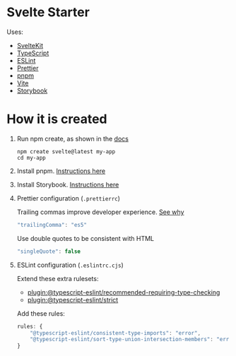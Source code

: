 # Svelte Starter

Uses:
- [SvelteKit](https://kit.svelte.dev/)
- [TypeScript](https://www.typescriptlang.org/)
- [ESLint](https://eslint.org/)
- [Prettier](https://prettier.io/)
- [pnpm](https://pnpm.io/)
- [Vite](https://vitejs.dev/)
- [Storybook](https://storybook.js.org/)

# How it is created

1. Run npm create, as shown in the [docs](https://kit.svelte.dev/docs/introduction#getting-started)
    ```
    npm create svelte@latest my-app
    cd my-app
    ```

1. Install pnpm. [Instructions here](https://pnpm.io/installation)

1. Install Storybook. [Instructions here](https://storybook.js.org/docs/svelte/get-started/install)

1. Prettier configuration (`.prettierrc`)

    Trailing commas improve developer experience. [See why](https://developer.mozilla.org/en-US/docs/Web/JavaScript/Reference/Trailing_commas)
    ```js
    "trailingComma": "es5"
    ```

    Use double quotes to be consistent with HTML
    ```js
    "singleQuote": false
    ```

1. ESLint configuration (`.eslintrc.cjs`)

    Extend these extra rulesets:
    - [plugin:@typescript-eslint/recommended-requiring-type-checking](https://typescript-eslint.io/docs/linting/configs/#recommended-requiring-type-checking)
    - [plugin:@typescript-eslint/strict](https://typescript-eslint.io/docs/linting/configs/#strict)


    Add these rules:
    ```js
    rules: {
        "@typescript-eslint/consistent-type-imports": "error",
        "@typescript-eslint/sort-type-union-intersection-members": "error",
    }
    ```